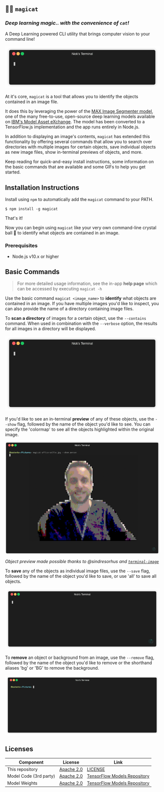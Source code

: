 ## 🧙😺 `magicat`
### _Deep learning magic.. with the convenience of `cat`!_

A Deep Learning powered CLI utility that brings computer vision to your command line!

![basic usage](assets/basic-usage.gif)

At it's core, `magicat` is a tool that allows you to identify the objects contained in an image file. 

It does this by leveraging the power of the [MAX Image Segmenter model](https://developer.ibm.com/exchanges/models/all/max-image-segmenter/), one of the many free-to-use, open-source deep learning models available on [IBM's Model Asset eXchange](https://developer.ibm.com/code/exchanges/models/). The model has been converted to a TensorFlow.js implementation and the app runs entirely in Node.js.

In addition to displaying an image's contents, `magicat` has extended this functionality by offering several commands that allow you to search over directories with multiple images for certain objects, save individual objects as new image files, show in-terminal previews of objects, and more.

Keep reading for quick-and-easy install instructions, some information on the basic commands that are available and some GIFs to help you get started.

## Installation Instructions

Install using `npm` to automatically add the `magicat` command to your PATH.
```
$ npm install -g magicat
```

That's it! 

Now you can begin using `magicat` like your very own command-line crystal ball 🔮 to identify what objects are contained in an image.

### Prerequisites

- Node.js v10.x or higher

## Basic Commands

> For more detailed usage information, see the in-app **help page** which can be accessed by executing `magicat -h`

Use the basic command `magicat <image_name>` to **identify** what objects are contained in an image. If you have multiple images you'd like to inspect, you can also provide the name of a directory containing image files.

To **scan a directory** of images for a certain object, use the `--contains` command. When used in combination with the `--verbose` option, the results for all images in a directory will be displayed. 

![contains usage](assets/magicat-contains-demo.gif)


If you'd like to see an in-terminal **preview** of any of these objects, use the `--show` flag, followed by the name of the object you'd like to see. You can specify the 'colormap' to see all the objects highlighted within the original image.

![object preview](assets/show-preview.png)

_Object preview made possible thanks to @sindresorhus and [`terminal-image`](https://github.com/sindresorhus/terminal-image)_


To **save** any of the objects as individual image files, use the `--save` flag, followed by the name of the object you'd like to save, or use 'all' to save all objects.

![saving objects](assets/save-demo.gif)

To **remove** an object or background from an image, use the `--remove` flag, followed by the name of the object you'd like to remove or the shorthand aliases 'bg' or 'BG' to remove the background.

![removing objects](assets/remove-demo.gif)

## Licenses

| Component | License | Link  |
| ------------- | --------  | -------- |
| This repository | [Apache 2.0](https://www.apache.org/licenses/LICENSE-2.0) | [LICENSE](LICENSE) |
| Model Code (3rd party) | [Apache 2.0](https://www.apache.org/licenses/LICENSE-2.0) | [TensorFlow Models Repository](https://github.com/tensorflow/models/blob/master/LICENSE) |
| Model Weights | [Apache 2.0](https://www.apache.org/licenses/LICENSE-2.0) | [TensorFlow Models Repository](https://github.com/tensorflow/models/blob/master/LICENSE) |
